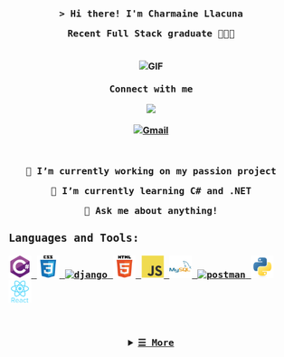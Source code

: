 

  <h3 align="center">
        <samp>&gt; Hi there! I'm
                <b><a>Charmaine Llacuna</a></b>
            </samp>
<samp>
    <p align="center">
       <p> Recent Full Stack graduate 👩🏻‍💻 </p>
    </p>
</samp>
  
<br />
<img align="center" alt="GIF" src="https://media2.giphy.com/media/BferOKonYOspm28AiB/giphy.gif?cid=790b7611d21071ec78b6fedf4366758cc32ac4a772f9e563&rid=giphy.gif&ct=g" width="400" height="300">


<br />

<br />
<samp align="left">
  Connect with me
</samp>

      
<a href="https://www.linkedin.com/in/charmaine-llacuna" target="blank"><img src="https://img.shields.io/badge/LinkedIn-0077B5?style=for-the-badge&logo=linkedin&logoColor=white">
 
<a href="mailto:llacuna.charmaine.a@gmail.com" target="_blank"><img alt="Gmail" src="https://img.shields.io/badge/-Gmail-EA4335?style=flat-square&logo=Gmail&logoColor=white" width="70" height="25"></a>

  
<br>

  <samp>
  <p>🔭 I’m currently working on my passion project </p>

  <p> 🌱 I’m currently learning C# and .NET</p>

  <p>💬 Ask me about anything!</p>


<h3 align="left">Languages and Tools:</h3>
<p align="left"> <a href="https://www.w3schools.com/cs/" target="_blank" rel="noreferrer"> <img src="https://raw.githubusercontent.com/devicons/devicon/master/icons/csharp/csharp-original.svg" alt="csharp" width="40" height="40"/> </a> <a href="https://www.w3schools.com/css/" target="_blank" rel="noreferrer"> <img src="https://raw.githubusercontent.com/devicons/devicon/master/icons/css3/css3-original-wordmark.svg" alt="css3" width="40" height="40"/> </a> <a href="https://www.djangoproject.com/" target="_blank" rel="noreferrer"> <img src="https://img.shields.io/badge/Django-092E20?style=for-the-badge&logo=django&logoColor=white" alt="django" width="150" height="40"/> </a> <a href="https://www.w3.org/html/" target="_blank" rel="noreferrer"> <img src="https://raw.githubusercontent.com/devicons/devicon/master/icons/html5/html5-original-wordmark.svg" alt="html5" width="40" height="40"/> </a> <a href="https://developer.mozilla.org/en-US/docs/Web/JavaScript" target="_blank" rel="noreferrer"> <img src="https://raw.githubusercontent.com/devicons/devicon/master/icons/javascript/javascript-original.svg" alt="javascript" width="40" height="40"/> </a> <a href="https://www.mysql.com/" target="_blank" rel="noreferrer"> <img src="https://raw.githubusercontent.com/devicons/devicon/master/icons/mysql/mysql-original-wordmark.svg" alt="mysql" width="40" height="40"/> </a> <a href="https://postman.com" target="_blank" rel="noreferrer"> <img src="https://www.vectorlogo.zone/logos/getpostman/getpostman-icon.svg" alt="postman" width="40" height="40"/> </a> <a href="https://www.python.org" target="_blank" rel="noreferrer"> <img src="https://raw.githubusercontent.com/devicons/devicon/master/icons/python/python-original.svg" alt="python" width="40" height="40"/> </a> <a href="https://reactjs.org/" target="_blank" rel="noreferrer"> <img src="https://raw.githubusercontent.com/devicons/devicon/master/icons/react/react-original-wordmark.svg" alt="react" width="40" height="40"/> </a> <a href="https://www.djangoproject.com/" target="_blank" rel="noreferrer"></p>

<br />
<br />
  <details align="center">
   <summary> <samp>&#9776; More</samp></summary>
        <p align="center">
<p>&nbsp;<img src="https://github-readme-stats.vercel.app/api?username=char-alexis&show_icons=true&locale=en" alt="char-alexis" ></p>
<p><img src="https://github-readme-stats.vercel.app/api/top-langs?username=char-alexis&show_icons=true&locale=en&layout=compact" alt="char-alexis" </p>
<p><img src="https://github-readme-streak-stats.herokuapp.com/?user=char-alexis&" alt="char-alexis"></p>

<br />
<br />


<h3 align="center">Thanks for stopping by 🤗
</samp></h3>


